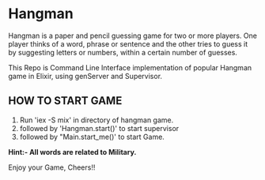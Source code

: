 # Hangman

Hangman is a paper and pencil guessing game for two or more players. One player thinks of a word, phrase or sentence and the other tries to guess it by suggesting letters or numbers, within a certain number of guesses.

This Repo is Command Line Interface implementation of popular Hangman game in Elixir, using genServer and Supervisor.

## HOW TO START GAME
1. Run 'iex -S mix' in directory of hangman game.
2. followed by 'Hangman.start()' to start supervisor
3. followed by "Main.start_me()' to start Game.

**Hint:-  All words are related to Military.**

Enjoy your Game, Cheers!!



